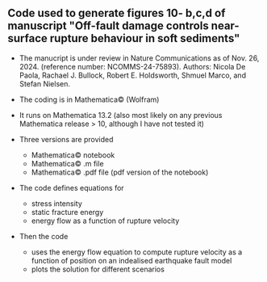 ## Code used to generate figures 10- b,c,d of manuscript "Off-fault damage controls near-surface rupture behaviour in soft sediments" 

- The manucript is under review in Nature Communications as of Nov. 26, 2024. (reference number: NCOMMS-24-75893). Authors: Nicola De Paola, Rachael J. Bullock, Robert E. Holdsworth, Shmuel Marco, and Stefan Nielsen. 

- The coding is in Mathematica&copy; (Wolfram)
- It runs on Mathematica 13.2 (also most likely on any previous Mathematica release > 10, although I have not tested it)  
- Three versions are provided
  - Mathematica&copy; notebook
  - Mathematica&copy; .m file
  - Mathematica&copy; .pdf file (pdf version of the notebook)

- The code defines equations for
  - stress intensity
  - static fracture energy
  - energy flow as a function of rupture velocity
    
- Then the code  
  - uses the energy flow equation to compute rupture velocity as a function of position on an indealised earthquake fault model
  - plots the solution for different scenarios

